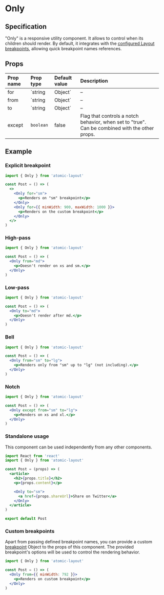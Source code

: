 # Only

## Specification

"Only" is a responsive utility component. It allows to control when its children should render. By default, it integrates with the [configured Layout breakpoints](../api/layout/configure.md), allowing quick breakpoint names references.

## Props

| Prop name | Prop type | Default value | Description |
| :--- | :--- | :--- | :--- |
| for | `string | Object` | – | Exact breakpoint name at which to render the children. Has the highest priority whenever provided. |
| from | `string | Object` | – | Starting breakpoint at which to render the children. Can be combined with the other props. |
| to | `string | Object` | – | Ending breakpoint at which to render the children. Can be combined with the other props. |
| except | `boolean` | false | Flag that controls a notch behavior, when set to "true". Can be combined with the other props. |

## Example

### Explicit breakpoint

```jsx
import { Only } from 'atomic-layout'

const Post = () => (
  <>
    <Only for="sm">
      <p>Renders on "sm" breakpoint</p>
    </Only>
    <Only for={{ minWidth: 900, maxWidth: 1000 }}>
      <p>Renders on the custom breakpoint</p>
    </Only>
  </>
)
```

### High-pass

```jsx
import { Only } from 'atomic-layout'

const Post = () => (
  <Only from="md">
    <p>Doesn't render on xs and sm.</p>
  </Only>
)
```

### Low-pass

```jsx
import { Only } from 'atomic-layout'

const Post = () => (
  <Only to="md">
    <p>Doesn't render after md.</p>
  </Only>
)
```

### Bell

```jsx
import { Only } from 'atomic-layout'

const Post = () => (
  <Only from="sm" to="lg">
    <p>Renders only from "sm" up to "lg" (not including).</p>
  </Only>
)
```

### Notch

```jsx
import { Only } from 'atomic-layout'

const Post = () => (
  <Only except from="sm" to="lg">
    <p>Renders on xs and xl.</p>
  </Only>
)
```

### Standalone usage

This component can be used independently from any other components.

```jsx
import React from 'react'
import { Only } from 'atomic-layout'

const Post = (props) => (
  <article>
    <h2>{props.title}</h2>
    <p>{props.content}</p>

    <Only to="sm">
      <a href={props.shareUrl}>Share on Twitter</a>
    </Only>
  </article>
)

export default Post
```

### Custom breakpoints

Apart from passing defined breakpoint names, you can provide a custom [breakpoint](../fundamentals/breakpoints.md) Object to the props of this component. The provided breakpoint's options will be used to control the rendering behavior.

```jsx
import { Only } from 'atomic-layout'

const Post = () => (
  <Only from={{ minWidth: 792 }}>
    <p>Renders on custom breakpoint</p>
  </Only>
)
```

